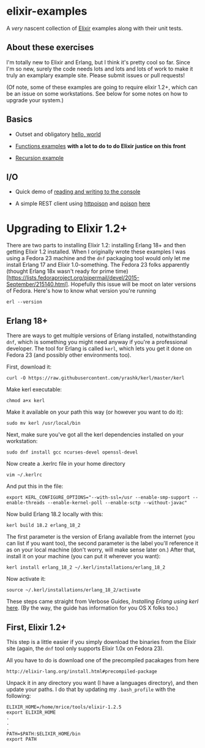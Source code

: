 # elixir-examples

A *very* nascent collection of [Elixir](http://elixir-lang.org) examples along with their unit tests.

About these exercises
---
I'm totally new to Elixir and Erlang, but I think it's pretty cool so far. Since I'm so new, surely the code needs lots and lots and lots of work to make it truly an examplary example site. Please submit issues or pull requests!

(Of note, some of these examples are going to require elixir 1.2+, which can be an issue on some workstations. See below for some notes on how to upgrade your system.)

Basics
---
* Outset and obligatory [hello, world](https://github.com/mrice/elixir-examples/tree/master/basics/1-hello-world)

* [Functions examples](https://github.com/mrice/elixir-examples/tree/master/basics/2-functions) **with a lot to do to do Elixir justice on this front**

* [Recursion example](https://github.com/mrice/elixir-examples/tree/master/basics/3-recursion)

I/O
---

* Quick demo of [reading and writing to the console](https://github.com/mrice/elixir-examples/tree/master/io/1-read-write-console)

* A simple REST client using [httpoison](https://github.com/edgurgel/httpoison) and [poison](https://github.com/devinus/poison) [here](https://github.com/mrice/elixir-examples/tree/master/io/2-rest-client)


Upgrading to Elixir 1.2+
===

There are two parts to installing Elixir 1.2: installing Erlang 18+ and then getting Elixir 1.2 installed. When I originally wrote these examples I was using a Fedora 23 machine and the ```dnf``` packaging tool would only let me install Erlang 17 and Elixir 1.0-something. The Fedora 23 folks apparently (thought Erlang 18x wasn't ready for prime time)[https://lists.fedoraproject.org/pipermail/devel/2015-September/215140.html]. Hopefully this issue will be moot on later versions of Fedora. Here's how to know what version you're running

```
erl --version
```

Erlang 18+
---
There are ways to get multiple versions of Erlang installed, notwithstanding ```dnf```, which is something you might need anyway if you're a professional developer. The tool for Erlang is called ```kerl```, which lets you get it done on Fedora 23 (and possibly other environments too).

First, download it:

```
curl -O https://raw.githubusercontent.com/yrashk/kerl/master/kerl
```

Make kerl executable:

```
chmod a+x kerl
```

Make it available on your path this way (or however you want to do it):

```
sudo mv kerl /usr/local/bin
```

Next, make sure you've got all the kerl dependencies installed on your workstation:

```
sudo dnf install gcc ncurses-devel openssl-devel
```

Now create a .kerlrc file in your home directory

```
vim ~/.kerlrc
```

And put this in the file:

```
export KERL_CONFIGURE_OPTIONS="--with-ssl=/usr --enable-smp-support --enable-threads --enable-kernel-poll --enable-sctp --without-javac"
```

Now build Erlang 18.2 locally with this:

```
kerl build 18.2 erlang_18_2
```

The first parameter is the version of Erlang available from the internet (you can list if you want too), the second parameter is the label you'll reference it as on your local machine (don't worry, will make sense later on.) After that, install it on your machine (you can put it wherever you want):

```
kerl install erlang_18_2 ~/.kerl/installations/erlang_18_2
```

Now activate it:

```
source ~/.kerl/installations/erlang_18_2/activate
```

These steps came straight from Verbose Guides, *Installing Erlang using kerl* [here](http://verboseguides.com/2016/01/26/installing-erlang-using-kerl/). (By the way, the guide has information for you OS X folks too.)


First, Elixir 1.2+
---
This step is a little easier if you simply download the binaries from the Elixir site (again, the ```dnf``` tool only supports Elixir 1.0x on Fedora 23).

All you have to do is download one of the precompiled pacakages from here

```
http://elixir-lang.org/install.html#precompiled-package
```

Unpack it in any directory you want (I have a languages directory), and then update your paths. I do that by updating my ```.bash_profile``` with the following:

```
ELIXIR_HOME=/home/mrice/tools/elixir-1.2.5
export ELIXIR_HOME
.
.
.
PATH=$PATH:$ELIXIR_HOME/bin
export PATH
```
